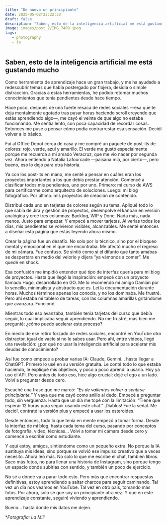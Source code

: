 ```yaml
---
title: "De nuevo un principiante"
date: 2025-05-02T22:22:53
draft: false
description: "Saben, esto de la inteligencia artificial me está gustando mucho. Como herramienta de aprendizaje hace un gran trabajo, y me ha ayudado a redescubrir temas que había postergado por flojera, desidia o simple distracción. Gracias a estas herramientas, he podido retomar muchos conocimientos que tenía pendien... Leer más."
image: images/post_2/IMG_7409.jpeg
tags:
   - photography
   - ia
---
```


## Saben, esto de la inteligencia artificial me está gustando mucho

Como herramienta de aprendizaje hace un gran trabajo, y me ha ayudado a redescubrir temas que había postergado por flojera, desidia o simple distracción. Gracias a estas herramientas, he podido retomar muchos conocimientos que tenía pendientes desde hace tiempo.

Hace poco, después de una fuerte resaca de redes sociales —esa que te deja mentalmente agotado tras pasar horas haciendo scroll creyendo que estás aprendiendo algo—, me cayó el veinte de que algo no estaba funcionando. Me sentía lento, con poca capacidad de recordar cosas. Entonces me puse a pensar cómo podía contrarrestar esa sensación. Decidí volver a lo básico.

Fui al Office Depot cerca de casa y me compré un paquete de post-its de colores: rojo, verde, azul y amarillo. El verde me gustó especialmente porque me recuerda a mi amado Veracruz, que me vio nacer por segunda vez. Ahora entiendo a Natalia Lafourcade —paisana mía, por cierto—, pero bueno, eso lo dejo para otra historia.

Ya con los post-its en mano, me senté a pensar en cuáles eran los proyectos importantes a los que debía prestar atención. Comencé a clasificar todos mis pendientes, uno por uno. Primero: mi curso de AWS para certificarme como arquitecto de soluciones. Luego: mi blog fotográfico. Por último: mis proyectos de creación de contenido.

Distribuí cada uno en tarjetas de colores según su tema. Apliqué todo lo que sabía de Jira y gestión de proyectos, desempolvé el kanban en versión analógica y creé tres columnas: Backlog, WIP y Done. Nada más, nada menos. Justo para empezar. Y empecé a mover tarjetas. Al verlas todos los días, mis pendientes se volvieron visibles, alcanzables. Me senté entonces a diseñar esta página que estás leyendo ahora mismo.

Crear la página fue un desafío. No solo por lo técnico, sino por el bloqueo mental y emocional en el que me encontraba. Me afectó mucho el regreso de mi cámara. Fue confuso. Se sintió como si el difunto que tanto amabas se despertara en medio del velorio y dijera “ya vámonos a comer”. Me quedé en shock.

Esa confusión me impidió entender qué tipo de interfaz quería para mi blog de proyectos. Hasta que llegó la inspiración: empecé con un proyecto llamado Hugo, desarrollado en GO. Me lo recomendó mi amigo Damián por lo sencillo, minimalista y abstracto que es. Leí la documentación durante horas. Muchos términos apenas los conocía, y no los dominaba. Me frustré. Pero ahí estaba mi tablero de tareas, con las columnas amarillas gritándome que avanzara. Funcionó.

Mientras todo eso avanzaba, también tenía tarjetas del curso que debía seguir, lo cual implicaba seguir aprendiendo. No me frustré, más bien me pregunté: ¿cómo puedo acelerar este proceso?

En medio de ese retiro forzado de redes sociales, encontré en YouTube otro distractor, igual de vacío si no lo sabes usar. Pero ahí, entre videos, llegó una revelación: ¿por qué no usar la inteligencia artificial para acelerar mis deudas de conocimiento?

Así fue como empecé a probar varias IA: Claude, Gemini… hasta llegar a ChatGPT. Primero lo usé en su versión gratuita. Le conté todo lo que estaba haciendo, le expliqué mis objetivos, y poco a poco aprendí a usarlo. Hoy ya uso el API. Pero antes de todo eso, hice algo crucial: dejé el ego a un lado. Volví a preguntar desde cero.

Escuché una frase que me marcó: *“Es de valientes volver a sentirse principiante.”* Y vaya que me cayó como anillo al dedo. Empecé a preguntar todo, sin vergüenza. Hasta que un día me topé con la limitación: “Tiene que esperar 12 horas para seguir usando este chat.” ¡Diablos! Fue la señal. Me decidí, contraté la versión plus y empecé a usar los esteroides.

Desde entonces, todo lo que tenía en mente empezó a tomar forma. Desde la interfaz de mi blog, hasta cada tema del curso, pasando por conceptos de fotografía, video, técnicas… Volví a tomar mi cámara desde cero y comencé a escribir como estudiante.

Y aquí estoy, amigos, sintiéndome como un pequeño extra. No porque la IA sustituya mis ideas, sino porque se volvió ese impulso creativo que a veces necesito. Ahora leo más. No solo lo que me escribe el chat, también libros. Saco más fotos, no para llenar una historia de Instagram, sino porque tengo un espacio donde subirlas con sentido, y también un poco de ejercicio.

No sé a dónde va a parar todo esto. Pero más que encontrar respuestas definitivas, estoy aprendiendo a saltar charcos para seguir caminando. Tal vez un día nos veamos en YouTube. Tal vez en otro país, tomando más fotos. Por ahora, solo sé que soy un principiante otra vez. Y que en este aprendizaje constante, seguiré viviendo y aprendiendo.

Bueno… hasta donde mis datos me dejen.

**Fotografia: La Mili*
